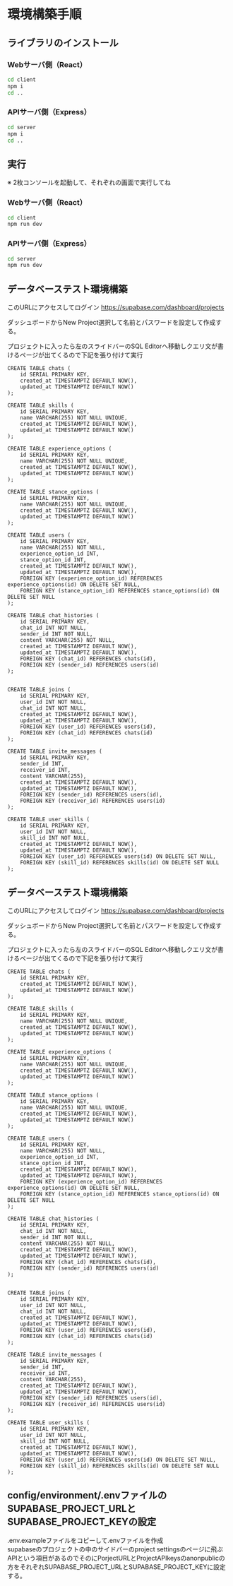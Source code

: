 # 環境構築手順
## ライブラリのインストール
### Webサーバ側（React）
```sh
cd client
npm i
cd ..
```

### APIサーバ側（Express）
```sh
cd server
npm i
cd ..
```


## 実行
※ 2枚コンソールを起動して、それぞれの画面で実行してね

### Webサーバ側（React）
```sh
cd client
npm run dev
```

### APIサーバ側（Express）
```sh
cd server
npm run dev
```

## データベーステスト環境構築
このURLにアクセスしてログイン https://supabase.com/dashboard/projects

ダッシュボードからNew Project選択して名前とパスワードを設定して作成する。

プロジェクトに入ったら左のスライドバーのSQL Editorへ移動しクエリ文が書けるページが出てくるので下記を張り付けて実行

```
CREATE TABLE chats (
    id SERIAL PRIMARY KEY,
    created_at TIMESTAMPTZ DEFAULT NOW(),
    updated_at TIMESTAMPTZ DEFAULT NOW()
);

CREATE TABLE skills (
    id SERIAL PRIMARY KEY,
    name VARCHAR(255) NOT NULL UNIQUE,
    created_at TIMESTAMPTZ DEFAULT NOW(),
    updated_at TIMESTAMPTZ DEFAULT NOW()
);

CREATE TABLE experience_options (
    id SERIAL PRIMARY KEY,
    name VARCHAR(255) NOT NULL UNIQUE,
    created_at TIMESTAMPTZ DEFAULT NOW(),
    updated_at TIMESTAMPTZ DEFAULT NOW()
);

CREATE TABLE stance_options (
    id SERIAL PRIMARY KEY,
    name VARCHAR(255) NOT NULL UNIQUE,
    created_at TIMESTAMPTZ DEFAULT NOW(),
    updated_at TIMESTAMPTZ DEFAULT NOW()
);

CREATE TABLE users (
    id SERIAL PRIMARY KEY,
    name VARCHAR(255) NOT NULL,
    experience_option_id INT,
    stance_option_id INT,
    created_at TIMESTAMPTZ DEFAULT NOW(),
    updated_at TIMESTAMPTZ DEFAULT NOW(),
    FOREIGN KEY (experience_option_id) REFERENCES experience_options(id) ON DELETE SET NULL,
    FOREIGN KEY (stance_option_id) REFERENCES stance_options(id) ON DELETE SET NULL
);

CREATE TABLE chat_histories (
    id SERIAL PRIMARY KEY,
    chat_id INT NOT NULL,
    sender_id INT NOT NULL,
    content VARCHAR(255) NOT NULL,
    created_at TIMESTAMPTZ DEFAULT NOW(),
    updated_at TIMESTAMPTZ DEFAULT NOW(),
    FOREIGN KEY (chat_id) REFERENCES chats(id),
    FOREIGN KEY (sender_id) REFERENCES users(id)
);


CREATE TABLE joins (
    id SERIAL PRIMARY KEY,
    user_id INT NOT NULL,
    chat_id INT NOT NULL,
    created_at TIMESTAMPTZ DEFAULT NOW(),
    updated_at TIMESTAMPTZ DEFAULT NOW(),
    FOREIGN KEY (user_id) REFERENCES users(id),
    FOREIGN KEY (chat_id) REFERENCES chats(id)
);

CREATE TABLE invite_messages (
    id SERIAL PRIMARY KEY,
    sender_id INT,
    receiver_id INT,
    content VARCHAR(255),
    created_at TIMESTAMPTZ DEFAULT NOW(),
    updated_at TIMESTAMPTZ DEFAULT NOW(),
    FOREIGN KEY (sender_id) REFERENCES users(id),
    FOREIGN KEY (receiver_id) REFERENCES users(id)
);

CREATE TABLE user_skills (
    id SERIAL PRIMARY KEY,
    user_id INT NOT NULL,
    skill_id INT NOT NULL,
    created_at TIMESTAMPTZ DEFAULT NOW(),
    updated_at TIMESTAMPTZ DEFAULT NOW(),
    FOREIGN KEY (user_id) REFERENCES users(id) ON DELETE SET NULL,
    FOREIGN KEY (skill_id) REFERENCES skills(id) ON DELETE SET NULL
);
```

## データベーステスト環境構築
このURLにアクセスしてログイン https://supabase.com/dashboard/projects

ダッシュボードからNew Project選択して名前とパスワードを設定して作成する。

プロジェクトに入ったら左のスライドバーのSQL Editorへ移動しクエリ文が書けるページが出てくるので下記を張り付けて実行

```
CREATE TABLE chats (
    id SERIAL PRIMARY KEY,
    created_at TIMESTAMPTZ DEFAULT NOW(),
    updated_at TIMESTAMPTZ DEFAULT NOW()
);

CREATE TABLE skills (
    id SERIAL PRIMARY KEY,
    name VARCHAR(255) NOT NULL UNIQUE,
    created_at TIMESTAMPTZ DEFAULT NOW(),
    updated_at TIMESTAMPTZ DEFAULT NOW()
);

CREATE TABLE experience_options (
    id SERIAL PRIMARY KEY,
    name VARCHAR(255) NOT NULL UNIQUE,
    created_at TIMESTAMPTZ DEFAULT NOW(),
    updated_at TIMESTAMPTZ DEFAULT NOW()
);

CREATE TABLE stance_options (
    id SERIAL PRIMARY KEY,
    name VARCHAR(255) NOT NULL UNIQUE,
    created_at TIMESTAMPTZ DEFAULT NOW(),
    updated_at TIMESTAMPTZ DEFAULT NOW()
);

CREATE TABLE users (
    id SERIAL PRIMARY KEY,
    name VARCHAR(255) NOT NULL,
    experience_option_id INT,
    stance_option_id INT,
    created_at TIMESTAMPTZ DEFAULT NOW(),
    updated_at TIMESTAMPTZ DEFAULT NOW(),
    FOREIGN KEY (experience_option_id) REFERENCES experience_options(id) ON DELETE SET NULL,
    FOREIGN KEY (stance_option_id) REFERENCES stance_options(id) ON DELETE SET NULL
);

CREATE TABLE chat_histories (
    id SERIAL PRIMARY KEY,
    chat_id INT NOT NULL,
    sender_id INT NOT NULL,
    content VARCHAR(255) NOT NULL,
    created_at TIMESTAMPTZ DEFAULT NOW(),
    updated_at TIMESTAMPTZ DEFAULT NOW(),
    FOREIGN KEY (chat_id) REFERENCES chats(id),
    FOREIGN KEY (sender_id) REFERENCES users(id)
);


CREATE TABLE joins (
    id SERIAL PRIMARY KEY,
    user_id INT NOT NULL,
    chat_id INT NOT NULL,
    created_at TIMESTAMPTZ DEFAULT NOW(),
    updated_at TIMESTAMPTZ DEFAULT NOW(),
    FOREIGN KEY (user_id) REFERENCES users(id),
    FOREIGN KEY (chat_id) REFERENCES chats(id)
);

CREATE TABLE invite_messages (
    id SERIAL PRIMARY KEY,
    sender_id INT,
    receiver_id INT,
    content VARCHAR(255),
    created_at TIMESTAMPTZ DEFAULT NOW(),
    updated_at TIMESTAMPTZ DEFAULT NOW(),
    FOREIGN KEY (sender_id) REFERENCES users(id),
    FOREIGN KEY (receiver_id) REFERENCES users(id)
);

CREATE TABLE user_skills (
    id SERIAL PRIMARY KEY,
    user_id INT NOT NULL,
    skill_id INT NOT NULL,
    created_at TIMESTAMPTZ DEFAULT NOW(),
    updated_at TIMESTAMPTZ DEFAULT NOW(),
    FOREIGN KEY (user_id) REFERENCES users(id) ON DELETE SET NULL,
    FOREIGN KEY (skill_id) REFERENCES skills(id) ON DELETE SET NULL
);
```

## config/environment/.envファイルのSUPABASE_PROJECT_URLとSUPABASE_PROJECT_KEYの設定
.env.exampleファイルをコピーして.envファイルを作成<br>
supabaseのプロジェクトの中のサイドバーのproject settingsのページに飛ぶ<br>
APIという項目があるのでそのにPorjectURLとProjectAPIkeysのanonpublicの方をそれぞれSUPABASE_PROJECT_URLとSUPABASE_PROJECT_KEYに設定する。
